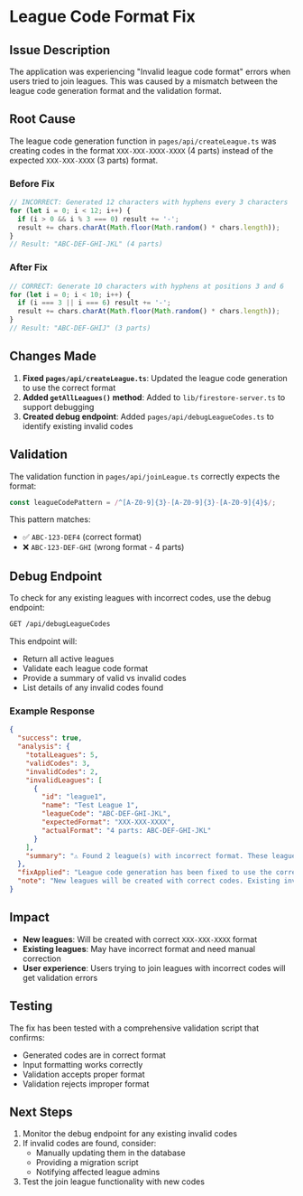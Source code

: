 # League Code Format Fix

## Issue Description

The application was experiencing "Invalid league code format" errors when users tried to join leagues. This was caused by a mismatch between the league code generation format and the validation format.

## Root Cause

The league code generation function in `pages/api/createLeague.ts` was creating codes in the format `XXX-XXX-XXXX-XXXX` (4 parts) instead of the expected `XXX-XXX-XXXX` (3 parts) format.

### Before Fix
```typescript
// INCORRECT: Generated 12 characters with hyphens every 3 characters
for (let i = 0; i < 12; i++) {
  if (i > 0 && i % 3 === 0) result += '-';
  result += chars.charAt(Math.floor(Math.random() * chars.length));
}
// Result: "ABC-DEF-GHI-JKL" (4 parts)
```

### After Fix
```typescript
// CORRECT: Generate 10 characters with hyphens at positions 3 and 6
for (let i = 0; i < 10; i++) {
  if (i === 3 || i === 6) result += '-';
  result += chars.charAt(Math.floor(Math.random() * chars.length));
}
// Result: "ABC-DEF-GHIJ" (3 parts)
```

## Changes Made

1. **Fixed `pages/api/createLeague.ts`**: Updated the league code generation to use the correct format
2. **Added `getAllLeagues()` method**: Added to `lib/firestore-server.ts` to support debugging
3. **Created debug endpoint**: Added `pages/api/debugLeagueCodes.ts` to identify existing invalid codes

## Validation

The validation function in `pages/api/joinLeague.ts` correctly expects the format:
```typescript
const leagueCodePattern = /^[A-Z0-9]{3}-[A-Z0-9]{3}-[A-Z0-9]{4}$/;
```

This pattern matches:
- ✅ `ABC-123-DEF4` (correct format)
- ❌ `ABC-123-DEF-GHI` (wrong format - 4 parts)

## Debug Endpoint

To check for any existing leagues with incorrect codes, use the debug endpoint:

```bash
GET /api/debugLeagueCodes
```

This endpoint will:
- Return all active leagues
- Validate each league code format
- Provide a summary of valid vs invalid codes
- List details of any invalid codes found

### Example Response
```json
{
  "success": true,
  "analysis": {
    "totalLeagues": 5,
    "validCodes": 3,
    "invalidCodes": 2,
    "invalidLeagues": [
      {
        "id": "league1",
        "name": "Test League 1",
        "leagueCode": "ABC-DEF-GHI-JKL",
        "expectedFormat": "XXX-XXX-XXXX",
        "actualFormat": "4 parts: ABC-DEF-GHI-JKL"
      }
    ],
    "summary": "⚠️ Found 2 league(s) with incorrect format. These leagues may have issues with users trying to join."
  },
  "fixApplied": "League code generation has been fixed to use the correct XXX-XXX-XXXX format",
  "note": "New leagues will be created with correct codes. Existing invalid codes may need manual correction."
}
```

## Impact

- **New leagues**: Will be created with correct `XXX-XXX-XXXX` format
- **Existing leagues**: May have incorrect format and need manual correction
- **User experience**: Users trying to join leagues with incorrect codes will get validation errors

## Testing

The fix has been tested with a comprehensive validation script that confirms:
- Generated codes are in correct format
- Input formatting works correctly
- Validation accepts proper format
- Validation rejects improper format

## Next Steps

1. Monitor the debug endpoint for any existing invalid codes
2. If invalid codes are found, consider:
   - Manually updating them in the database
   - Providing a migration script
   - Notifying affected league admins
3. Test the join league functionality with new codes 